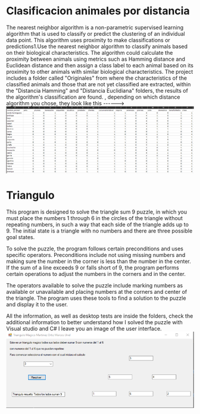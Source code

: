 # Clasificacion animales por distancia

The nearest neighbor algorithm is a non-parametric supervised learning algorithm that is used to classify or predict the clustering of an individual data point. This algorithm uses proximity to make classifications or predictions1.Use the nearest neighbor algorithm to classify animals based on their biological characteristics. The algorithm could calculate the proximity between animals using metrics such as Hamming distance and Euclidean distance and then assign a class label to each animal based on its proximity to other animals with similar biological characteristics.
The project includes a folder called "Originales" from where the characteristics of the classified animals and those that are not yet classified are extracted, within the "Distancia Hamming" and "Distancia Euclidiana" folders, the results of the algorithm's classification are found. , depending on which distance algorithm you chose, they look like this ------> ![alt text]( https://github.com/Marcoc-rasi/Artificial-Intelligence-Visual-Studio-.NET/blob/main/Distania%20Eucladiana-Hamming%20y%20Triangulo%20suma%209/Clasificacion%20animales%20por%20distancia/Videos/Clasificacion%20animales%20por%20distancia.png?raw=true) 

# Triangulo

This program is designed to solve the triangle sum 9 puzzle, in which you must place the numbers 1 through 6 in the circles of the triangle without repeating numbers, in such a way that each side of the triangle adds up to 9. The initial state is a triangle with no numbers and there are three possible goal states.

To solve the puzzle, the program follows certain preconditions and uses specific operators. Preconditions include not using missing numbers and making sure the number in the corner is less than the number in the center. If the sum of a line exceeds 9 or falls short of 9, the program performs certain operations to adjust the numbers in the corners and in the center.

The operators available to solve the puzzle include marking numbers as available or unavailable and placing numbers at the corners and center of the triangle. The program uses these tools to find a solution to the puzzle and display it to the user.

All the information, as well as desktop tests are inside the folders, check the additional information to better understand how I solved the puzzle with Visual studio and C# I leave you an image of the user interface. ![alt text]( https://github.com/Marcoc-rasi/Artificial-Intelligence-Visual-Studio-.NET/blob/main/Distania%20Eucladiana-Hamming%20y%20Triangulo%20suma%209/Triangulo/Triangulo.png?raw=true)
